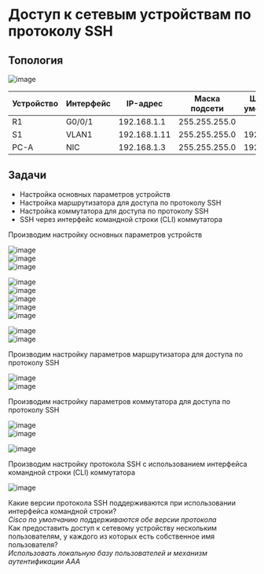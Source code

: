 # Доступ к сетевым устройствам по протоколу SSH  

## Топология  
![image](https://github.com/user-attachments/assets/640eef62-d8f4-4dba-96ce-90cb1c4e3fc0)  

Устройство | Интерфейс | IP-адрес | Маска подсети | Шлюз по умолчанию  
----- | ----- | ----- | ----- | ------  
R1 | G0/0/1 | 192.168.1.1 | 255.255.255.0 |  
S1 | VLAN1 | 192.168.1.11 | 255.255.255.0 | 192.168.1.1 
PC-A | NIC | 192.168.1.3 | 255.255.255.0 | 192.168.1.1  

## Задачи 
* Настройка основных параметров устройств
* Настройка маршрутизатора для доступа по протоколу SSH
* Настройка коммутатора для доступа по протоколу SSH
* SSH через интерфейс командной строки (CLI) коммутатора

Производим настройку основных параметров устройств 

![image](https://github.com/user-attachments/assets/c442a26d-a3a5-47d5-860d-2577bff00396)  
![image](https://github.com/user-attachments/assets/c810ae77-719a-4654-926a-8ba5231fed0a)  
![image](https://github.com/user-attachments/assets/0b8dd558-fe7a-497a-a78c-50fbaf6d7e32)  

![image](https://github.com/user-attachments/assets/6bfbfd59-80f6-4ebe-8033-f32889109504)  
![image](https://github.com/user-attachments/assets/0ecd7d79-05ef-4417-8b89-fc3f5c309688)  
![image](https://github.com/user-attachments/assets/46dd2f5a-9fc0-49ff-928d-97feb1e2b255)  
![image](https://github.com/user-attachments/assets/31ea608c-7959-4ea8-bf5b-a3f33e088dbd)  
![image](https://github.com/user-attachments/assets/edd6e23f-0909-4e93-9a5a-6bf70421272c)  

![image](https://github.com/user-attachments/assets/8f80b6f1-1400-490d-98fd-94577bda49f9)  
![image](https://github.com/user-attachments/assets/82dfe972-2735-4129-a58d-74fc360287f5)

Производим настройку параметров маршрутизатора для доступа по протоколу SSH  

![image](https://github.com/user-attachments/assets/14394aa9-7217-4d7a-9acd-127e58fe7911)  
![image](https://github.com/user-attachments/assets/8313cf63-9e8a-4a21-b6c5-01373e3145dc)

Производим настройку параметров коммутатора для доступа по протоколу SSH   

![image](https://github.com/user-attachments/assets/db197db4-6a46-4d1f-bfb2-62b8f9fc8985)  
![image](https://github.com/user-attachments/assets/98dba651-f230-4710-9514-be835465d907)

![image](https://github.com/user-attachments/assets/58286830-e698-46df-b80f-45619f2c47f8)

Производим настройку протокола SSH с использованием интерфейса командной строки (CLI) коммутатора  

![image](https://github.com/user-attachments/assets/7182e44f-bc37-4ea2-a242-305b5c06b5af)

Какие версии протокола SSH поддерживаются при использовании интерфейса командной строки?  
_Cisco по умолчанию поддерживаются обе версии протокола_  
Как предоставить доступ к сетевому устройству нескольким пользователям, у каждого из которых есть собственное имя пользователя?  
_Использовать локальную базу пользователей и механизм аутентификации AAA_
